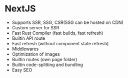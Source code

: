 # NextJS

* Supports SSR, SSG, CSR(SSG can be hosted on CDN)
* Custom server for SSR
* Fast Rust Compiler (fast builds, fast refresh)
* Builtin API route
* Fast refresh (without component state refresh)
* Middlewares
* Optimization of images
* Builtin routes (own page folder)
* Builtin code-splitting and bundling 
* Easy SEO
